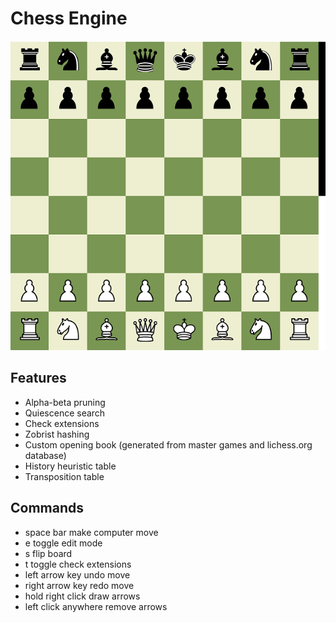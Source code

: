 # Chess Engine

![](https://github.com/ACSmyth/chess-engine/blob/media/initial_board.PNG)

## Features
- Alpha-beta pruning
- Quiescence search
- Check extensions
- Zobrist hashing
- Custom opening book (generated from master games and lichess.org database)
- History heuristic table
- Transposition table

## Commands
- space bar             make computer move
- e                     toggle edit mode
- s                     flip board
- t                     toggle check extensions
- left arrow key        undo move
- right arrow key       redo move
- hold right click      draw arrows
- left click anywhere   remove arrows